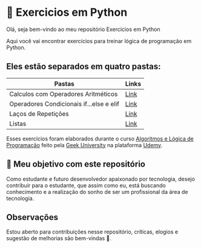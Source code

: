 # 🐍 Exercicios em Python

Olá, seja bem-vindo ao meu repositório Exercícios em Python

Aqui você vai encontrar exercícios para treinar lógica de programação em Python.

## Eles estão separados em quatro pastas:
| Pastas                                   | Links     |
|------------------------------------------|-----------|
| Calculos com Operadores Aritméticos      | [Link](https://github.com/hparizani/Exercicios-Python/tree/main/CalculosComOperadoresAritmeticos)|
| Operadores Condicionais if...else e elif | [Link](https://github.com/hparizani/Exercicios-Python/tree/main/OperadorElseIfElif)|
| Laços de Repetições                      | [Link](https://github.com/hparizani/Exercicios-Python/tree/main/LacosDeRepeticao)|
| Listas                                   | [Link](https://github.com/hparizani/Exercicios-Python/tree/main/Listas)|

Esses exercícios foram elaborados durante o curso [Algoritmos e Lógica de Programação](https://www.udemy.com/course/algoritmos-e-logica-de-programacao-essencial/?couponCode=ST2MT43024)
feito pela [Geek University](https://www.geekuniversity.com.br/) na plataforma [Udemy](https://www.udemy.com/).

## 🎯 Meu objetivo com este repositório
Como estudante e futuro desenvolvedor apaixonado por tecnologia, desejo contribuir para o estudante, que assim como eu, está buscando conhecimento e a realização do sonho de ser um profissional da área de tecnologia.

## Observações
Estou aberto para contribuições nesse repositório, críticas, elogios e sugestão de melhorias são bem-vindas 🙂.



